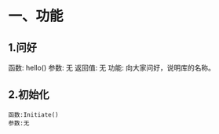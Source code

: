 # 一、功能
## 1.问好
   函数: hello()
   参数: 无
   返回值: 无
   功能: 向大家问好，说明库的名称。
## 2.初始化
    函数:Initiate()
    参数:无
   

